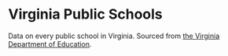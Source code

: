 # Virginia Public Schools

Data on every public school in Virginia. Sourced from [the Virginia Department of Education](http://www.va-doeapp.com/PublicSchoolsAlphabetical.aspx?w=true).
